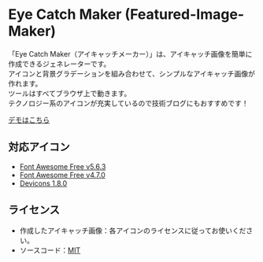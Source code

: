 # Eye Catch Maker (Featured-Image-Maker)

「Eye Catch Maker（アイキャッチメーカー）」は、アイキャッチ画像を簡単に作成できるジェネレーターです。  
アイコンと背景グラデーションを組み合わせて、シンプルなアイキャッチ画像が作れます。  
ツールはすべてブラウザ上で動きます。  
テクノロジー系のアイコンが充実しているので技術ブログにもおすすめです！

 [デモはこちら](http://featured-image-maker.zzzmisa.com)

## 対応アイコン
- [Font Awesome Free v5.6.3](https://fontawesome.com/icons)
- [Font Awesome Free v4.7.0](https://fontawesome.com/v4.7.0/icons/)
- [Devicons 1.8.0](http://vorillaz.github.io/devicons/#/dafont)

## ライセンス
- 作成したアイキャッチ画像：各アイコンのライセンスに従ってお使いください。
- ソースコード：[MIT](https://github.com/zzzmisa/featured-image-maker/blob/master/LICENSE)
